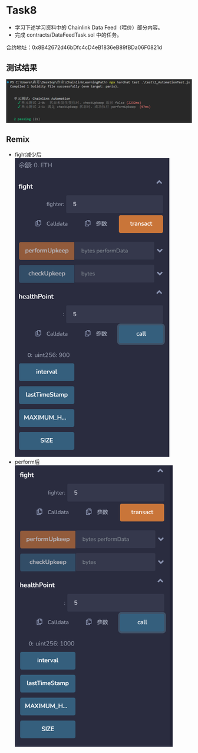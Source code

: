 # Task8

- 学习下述学习资料中的 Chainlink Data Feed（喂价）部分内容。
- 完成 contracts/DataFeedTask.sol 中的任务。

合约地址：0x8B42672d46bDfc4cD4eB1836eB89fBDa06F0821d

## 测试结果
![](./images/auto测试.png)

## Remix
- fight减少后
    ![](./images/fight.png)
- perform后
  ![](./images/perform.png)